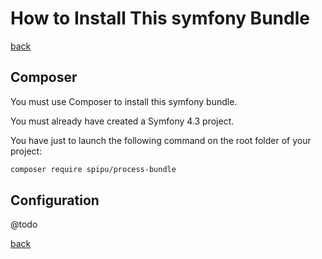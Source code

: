 # How to Install This symfony Bundle

[back](./README.md)

## Composer

You must use Composer to install this symfony bundle.

You must already have created a Symfony 4.3 project.

You have just to launch the following command on the root folder of your project:

```bash
composer require spipu/process-bundle
```

## Configuration

@todo

[back](./README.md)
